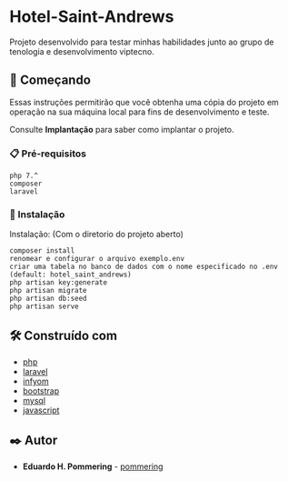 
# Hotel-Saint-Andrews

Projeto desenvolvido para testar minhas habilidades junto ao grupo de tenologia e desenvolvimento viptecno.

## 🚀 Começando

Essas instruções permitirão que você obtenha uma cópia do projeto em operação na sua máquina local para fins de desenvolvimento e teste.

Consulte **Implantação** para saber como implantar o projeto.

### 📋 Pré-requisitos

```
php 7.^
composer
laravel
```

### 🔧 Instalação

Instalação:
(Com o diretorio do projeto aberto)

```
composer install
renomear e configurar o arquivo exemplo.env
criar uma tabela no banco de dados com o nome especificado no .env (default: hotel_saint_andrews)
php artisan key:generate
php artisan migrate
php artisan db:seed
php artisan serve

```

## 🛠️ Construído com

* [php](https://www.php.net/docs.php) 
* [laravel](https://laravel.com/docs/9.x/installation)
* [infyom](https://infyom.com/open-source/laravelgenerator/docs/introduction)
* [bootstrap](https://getbootstrap.com/docs/5.1/getting-started/introduction/)
* [mysql](https://dev.mysql.com/doc/)
* [javascript](https://developer.mozilla.org/pt-BR/docs/Web/JavaScript)

## ✒️ Autor

* **Eduardo H. Pommering** - [pommering](https://github.com/pommering)
